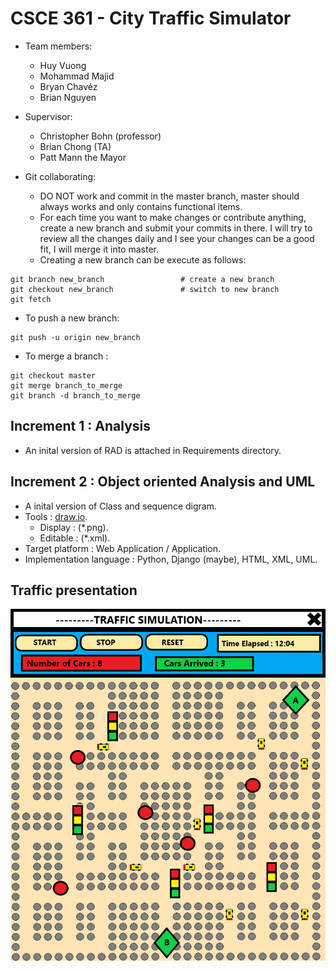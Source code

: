 # CSCE 361 - City Traffic Simulator
* Team members:
    - Huy Vuong
    - Mohammad Majid
    - Bryan Chavéz
    - Brian Nguyen

* Supervisor:
    - Christopher Bohn (professor)
    - Brian Chong (TA)
    - Patt Mann the Mayor

* Git collaborating:
    - DO NOT work and commit in the master branch, master should always works and only contains functional items.
    - For each time you want to make changes or contribute anything, create a new branch and submit your commits in there. I will try to review all the changes daily and I see your changes can be a good fit, I will merge it into master.
    - Creating a new branch can be execute as follows:
```
git branch new_branch                 # create a new branch
git checkout new_branch               # switch to new branch
git fetch 
```
* To push a new branch:
```
git push -u origin new_branch
```
* To merge a branch :
```
git checkout master
git merge branch_to_merge
git branch -d branch_to_merge
```
## Increment 1 : Analysis 
* An inital version of RAD is attached in Requirements directory.

## Increment 2 : Object oriented Analysis and UML
* A inital version of Class and sequence digram.
* Tools : [draw.io](draw.io).
	- Display  : (\*.png).
	- Editable : (\*.xml).
* Target platform : Web Application / Application.
* Implementation language : Python, Django (maybe), HTML, XML, UML.

## Traffic presentation
![alt text](Images/roadMap_ver3.0.png)
